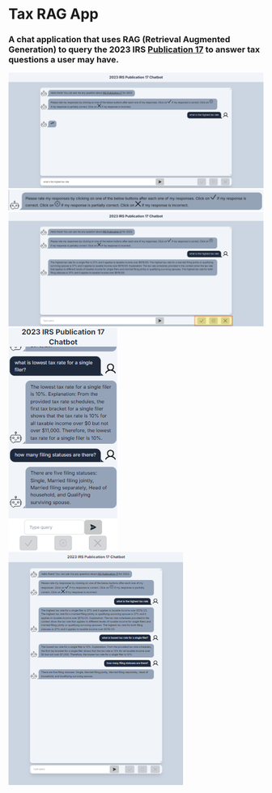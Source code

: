 # Tax RAG App

### A chat application that uses RAG (Retrieval Augmented Generation) to query the 2023 IRS [Publication 17](https://www.irs.gov/pub/irs-pdf/p17.pdf) to answer tax questions a user may have.

<img src="readme_assets/chat.png">

<img src="readme_assets/rating_btn_ins.png">
<img src="readme_assets/rating_btn.png">
<img src="readme_assets/responsive-phone.png">
<img src="readme_assets/responsive-tablet.png">
